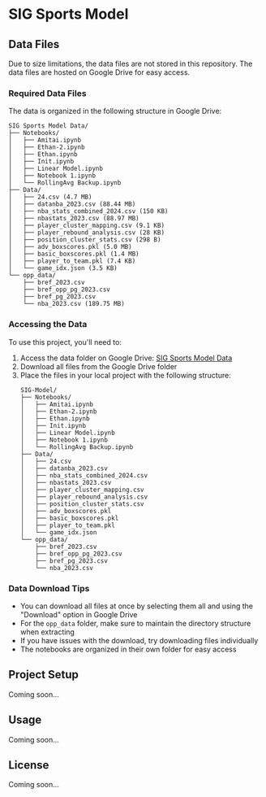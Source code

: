 # SIG Sports Model

## Data Files
Due to size limitations, the data files are not stored in this repository. The data files are hosted on Google Drive for easy access.

### Required Data Files
The data is organized in the following structure in Google Drive:

```
SIG Sports Model Data/
├── Notebooks/
│   ├── Amitai.ipynb
│   ├── Ethan-2.ipynb
│   ├── Ethan.ipynb
│   ├── Init.ipynb
│   ├── Linear Model.ipynb
│   ├── Notebook 1.ipynb
│   └── RollingAvg Backup.ipynb
├── Data/
│   ├── 24.csv (4.7 MB)
│   ├── datanba_2023.csv (88.44 MB)
│   ├── nba_stats_combined_2024.csv (150 KB)
│   ├── nbastats_2023.csv (88.97 MB)
│   ├── player_cluster_mapping.csv (9.1 KB)
│   ├── player_rebound_analysis.csv (28 KB)
│   ├── position_cluster_stats.csv (298 B)
│   ├── adv_boxscores.pkl (5.0 MB)
│   ├── basic_boxscores.pkl (1.4 MB)
│   ├── player_to_team.pkl (7.4 KB)
│   └── game_idx.json (3.5 KB)
└── opp_data/
    ├── bref_2023.csv
    ├── bref_opp_pg_2023.csv
    ├── bref_pg_2023.csv
    └── nba_2023.csv (189.75 MB)
```

### Accessing the Data
To use this project, you'll need to:

1. Access the data folder on Google Drive: [SIG Sports Model Data](https://drive.google.com/drive/folders/1l3ZeI0ZMd7HrkEuJ_lS8aQv0qw8-PFDM?usp=sharing)
2. Download all files from the Google Drive folder
3. Place the files in your local project with the following structure:
   ```
   SIG-Model/
   ├── Notebooks/
   │   ├── Amitai.ipynb
   │   ├── Ethan-2.ipynb
   │   ├── Ethan.ipynb
   │   ├── Init.ipynb
   │   ├── Linear Model.ipynb
   │   ├── Notebook 1.ipynb
   │   └── RollingAvg Backup.ipynb
   ├── Data/
   │   ├── 24.csv
   │   ├── datanba_2023.csv
   │   ├── nba_stats_combined_2024.csv
   │   ├── nbastats_2023.csv
   │   ├── player_cluster_mapping.csv
   │   ├── player_rebound_analysis.csv
   │   ├── position_cluster_stats.csv
   │   ├── adv_boxscores.pkl
   │   ├── basic_boxscores.pkl
   │   ├── player_to_team.pkl
   │   └── game_idx.json
   └── opp_data/
       ├── bref_2023.csv
       ├── bref_opp_pg_2023.csv
       ├── bref_pg_2023.csv
       └── nba_2023.csv
   ```

### Data Download Tips
- You can download all files at once by selecting them all and using the "Download" option in Google Drive
- For the `opp_data` folder, make sure to maintain the directory structure when extracting
- If you have issues with the download, try downloading files individually
- The notebooks are organized in their own folder for easy access

## Project Setup
Coming soon...

## Usage
Coming soon...

## License
Coming soon...
